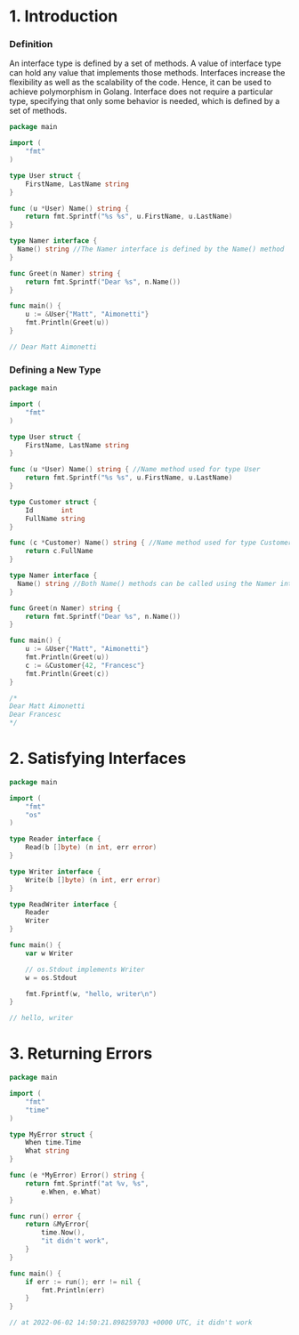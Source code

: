 # 1. Introduction

### Definition

An interface type is defined by a set of methods. A value of interface type can hold any value that implements those methods. Interfaces increase the flexibility as well as the scalability of the code. Hence, it can be used to achieve polymorphism in Golang. Interface does not require a particular type, specifying that only some behavior is needed, which is defined by a set of methods.

```go
package main

import (
	"fmt"
)

type User struct {
	FirstName, LastName string
}

func (u *User) Name() string {
	return fmt.Sprintf("%s %s", u.FirstName, u.LastName)
}

type Namer interface {
  Name() string //The Namer interface is defined by the Name() method
}

func Greet(n Namer) string {
	return fmt.Sprintf("Dear %s", n.Name())
}

func main() {
	u := &User{"Matt", "Aimonetti"}
	fmt.Println(Greet(u))
}

// Dear Matt Aimonetti
```

### Defining a New Type

```go
package main

import (
	"fmt"
)

type User struct {
	FirstName, LastName string
}

func (u *User) Name() string { //Name method used for type User
	return fmt.Sprintf("%s %s", u.FirstName, u.LastName)
}

type Customer struct {
	Id       int
	FullName string
}

func (c *Customer) Name() string { //Name method used for type Customer
	return c.FullName
}

type Namer interface {
  Name() string //Both Name() methods can be called using the Namer interface
}

func Greet(n Namer) string {
	return fmt.Sprintf("Dear %s", n.Name())
}

func main() {
	u := &User{"Matt", "Aimonetti"}
	fmt.Println(Greet(u))
	c := &Customer{42, "Francesc"}
	fmt.Println(Greet(c))
}

/*
Dear Matt Aimonetti
Dear Francesc
*/
```

# 2. Satisfying Interfaces

```go
package main

import (
	"fmt"
	"os"
)

type Reader interface {
	Read(b []byte) (n int, err error)
}

type Writer interface {
	Write(b []byte) (n int, err error)
}

type ReadWriter interface {
	Reader
	Writer
}

func main() {
	var w Writer

	// os.Stdout implements Writer
	w = os.Stdout

	fmt.Fprintf(w, "hello, writer\n")
}

// hello, writer
```

# 3. Returning Errors

```go
package main

import (
    "fmt"
    "time"
)

type MyError struct {
    When time.Time
    What string
}

func (e *MyError) Error() string {
    return fmt.Sprintf("at %v, %s",
        e.When, e.What)
}

func run() error {
    return &MyError{
        time.Now(),
        "it didn't work",
    }
}

func main() {
    if err := run(); err != nil {
        fmt.Println(err)
    }
}

// at 2022-06-02 14:50:21.898259703 +0000 UTC, it didn't work
```
